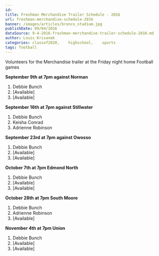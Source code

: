 ```yaml
---
id: 
title: Freshman Merchandise Trailer Schedule - 2016
url: freshman-merchandise-schedule-2016
banner: /images/articles/bronco_stadium.jpg
publishDate: 09/04/2016
dataSource: 9-4-2016-freshman-merchandise-trailer-schedule-2016.md
author: Louis Krivanek
categories: classof2020,    highschool,    sports
tags: football
---
```

Volunteers for the Merchandise trailer at the Friday night home Football games


**September 9th at 7pm against Norman**
1.	Debbie Bunch 
2.	[Available]
3.	[Available]

**September 16th at 7pm against Stillwater**
1.	Debbie Bunch 
2. Keisha Conrad 
3. Adrienne Robinson

**September 23rd at 7pm against Owosso**
1.	Debbie Bunch 
2.	[Available]
3.	[Available]

**October 7th at 7pm Edmond North**
1.	Debbie Bunch 
2.	[Available]
3.	[Available]

**October 28th at 7pm South Moore**
1.	Debbie Bunch 
2. 	Adrienne Robinson
3.	[Available]

**November 4th at 7pm Union**
1.	Debbie Bunch  
2.	[Available]
3.	[Available]




